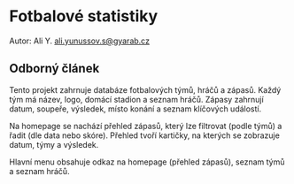 # Fotbalové statistiky

Autor: Ali Y. ali.yunussov.s@gyarab.cz

## Odborný článek

Tento projekt zahrnuje databáze fotbalových týmů, hráčů a zápasů. Každý tým má název, logo, domácí stadion a seznam hráčů. Zápasy zahrnují datum, soupeře, výsledek, místo konání a seznam klíčových událostí.

Na homepage se nachází přehled zápasů, který lze filtrovat (podle týmů) a řadit (dle data nebo skóre). Přehled tvoří kartičky, na kterých se zobrazuje datum, týmy a výsledek.

Hlavní menu obsahuje odkaz na homepage (přehled zápasů), seznam týmů a seznam hráčů.
